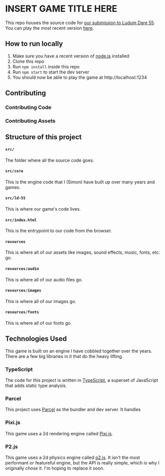 # INSERT GAME TITLE HERE

This repo houses the source code for [our submission to Ludum Dare 55](https://ldjam.com/events/ludum-dare/55/$384591).
You can play the most recent version [here](https://ld-55.simonbw.com/).

## How to run locally

1. Make sure you have a recent version of [node.js](https://nodejs.org/en) installed
2. Clone this repo
3. Run `npm install` inside this repo
4. Run `npm start` to start the dev server
5. You should now be able to play the game at http://localhost:1234

## Contributing

### Contributing Code

### Contributing Assets

## Structure of this project

#### `src/`

The folder where all the source code goes.

#### `src/core`

This is the engine code that I (Simon) have built up over many years and games.

#### `src/ld-55`

This is where our game's code lives.

#### `src/index.html`

This is the entrypoint to our code from the browser.

#### `resources`

This is where all of our assets like images, sound effects, music, fonts, etc. go.

#### `resources/audio`

This is where all of our audio files go.

#### `resources/images`

This is where all of our images go.

#### `resources/fonts`

This is where all of our fonts go.

## Technologies Used

This game is built on an engine I have cobbled together over the years.
There are a few big libraries in it that do the heavy lifting.

### TypeScript

The code for this project is written in [TypeScript](https://www.typescriptlang.org/), a superset of JavaScript that adds static type analysis.

### Parcel

This project uses [Parcel](https://parceljs.org/) as the bundler and dev server.
It handles

### Pixi.js

This game uses a 2d rendering engine called [Pixi.js](https://pixijs.com/).

### P2.js

This game uses a 2d physics engine called [p2.js](https://github.com/schteppe/p2.js/).
It isn't the most performant or featureful engine, but the API is really simple, which is why I originally chose it.
I'm hoping to replace it soon.
